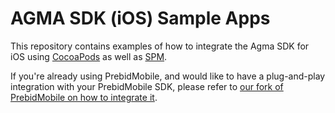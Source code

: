 # AGMA SDK (iOS) Sample Apps

This repository contains examples of how to integrate the Agma SDK for iOS using [CocoaPods](/agma-sdk-ios-sampleapp-cocoapods/) as well as [SPM](/agma-sdk-ios-sampleapp-standalone-spm/).

If you're already using PrebidMobile, and would like to have a plug-and-play integration with your PrebidMobile SDK, please refer to [our fork of PrebidMobile on how to integrate it](https://github.com/agma-dna/prebid-mobile-ios/commit/bd568aee21f34afd440ac074e7d93d053b168ded).